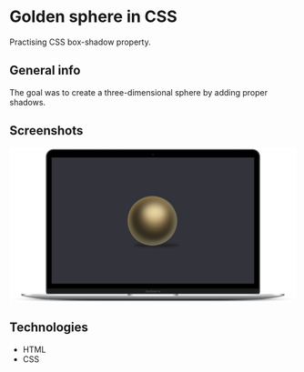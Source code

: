 # Golden sphere in CSS
Practising CSS box-shadow property.

## General info
The goal was to create a three-dimensional sphere by adding proper shadows.

## Screenshots
![preview](./img/mockup.png)

## Technologies
* HTML
* CSS
